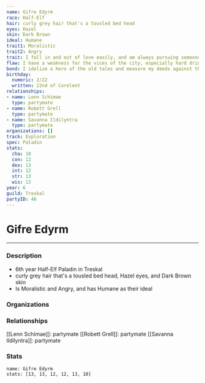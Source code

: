 ```yaml
---
name: Gifre Edyrm
race: Half-Elf
hair: curly grey hair that's a tousled bed head
eyes: Hazel
skin: Dark Brown
ideal: Humane
trait1: Moralistic
trait2: Angry
trait: I fall in and out of love easily, and am always pursuing someone.
flaw: I have a weakness for the vices of the city, especially hard drink.
bond: I idolize a hero of the old tales and measure my deeds against that person's.
birthday:
  numeric: 2/22
  written: 22nd of Corelent
relationships:
- name: Lenn Schimae
  type: partymate
- name: Robett Grell
  type: partymate
- name: Savanna Ildilyntra
  type: partymate
organizations: []
track: Exploration
spec: Paladin
stats:
  cha: 10
  con: 12
  dex: 13
  int: 12
  str: 13
  wis: 13
year: 6
guild: Treskal
partyID: 46
---
```

# Gifre Edyrm
---
### Description
- 6th year Half-Elf Paladin in Treskal
- curly grey hair that's a tousled bed head, Hazel eyes, and Dark Brown skin
- Is Moralistic and Angry, and has Humane as their ideal

### Organizations
### Relationships
[[Lenn Schimae]]: partymate
[[Robett Grell]]: partymate
[[Savanna Ildilyntra]]: partymate
### Stats
```statblock
name: Gifre Edyrm
stats: [13, 13, 12, 12, 13, 10]
```